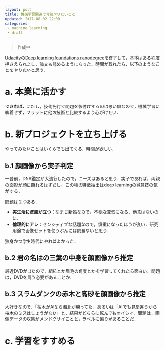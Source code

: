 ```yaml
---
layout: post
title: 機械学習関連で今後やりたいこと 
updated: 2017-08-02 22:00 
categories:
 - machine learning 
 - draft
---
```


> 作成中

[Udacity](https://www.udacity.com/)の[Deep learning foundations nanodegree]()を修了して，基本はある程度押さえられたし，論文も読めるようになった．時間が取れたら，以下のようなことをやりたいと思う．

# a. 本業に活かす

**できれば**．ただし，技術先行で問題を後付けするのは悪い癖なので，機械学習に執着せず，フラットに他の技術と比較するよう心がけたい．

# b. 新プロジェクトを立ち上げる

やってみたいことはいくらでも出てくる．時間が欲しい．

## b.1 顔画像から実子判定

一昔前，DNA鑑定が大流行したので，ニーズはあると思う．実子であれば，両親の面影が顔に顕れるはずだし，この種の特徴抽出はdeep learningの得意技の気がする．

問題は２つある．
* **実生活に波風が立つ**：なまじ新婚なので，不穏な空気になる．他意はないのに．
* **倫理的にアレ**：センシティブな話題なので，慎重になったほうが良い．研究用途で画像セットを使うぶんには問題ないと思う．

独身かつ学生時代にやればよかった．

## b.2 君の名はの三葉の中身を顔画像から推定

最近DVDが出たので．組紐とか眉毛の角度とかを学習してくれたら面白い．問題は，DVDを買う必要があることか．

## b.3 スラムダンクの赤木と高砂を顔画像から推定

大好きなので．「桜木がAIなら湘北が勝ってた」あるいは「AIでも見間違うから桜木のミスはしょうがない」と，結果がどちらに転んでもオイシイ．問題は，画像データの収集がメンドクサイことと，ラベルに偏りがあることだ．

# c. 学習をすすめる
